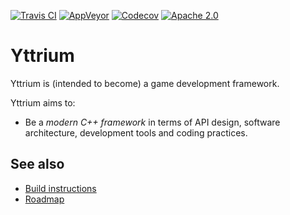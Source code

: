 [![Travis CI](https://travis-ci.org/blagodarin/yttrium.svg?branch=master)](https://travis-ci.org/blagodarin/yttrium)
[![AppVeyor](https://ci.appveyor.com/api/projects/status/v3pco3lbvp2y4r9b/branch/master?svg=true)](https://ci.appveyor.com/project/blagodarin/yttrium/branch/master)
[![Codecov](https://codecov.io/gh/blagodarin/yttrium/branch/master/graph/badge.svg)](https://codecov.io/gh/blagodarin/yttrium)
[![Apache 2.0](https://img.shields.io/badge/License-Apache%202.0-blue.svg)](LICENSE)

# Yttrium

Yttrium is (intended to become) a game development framework.

Yttrium aims to:
* Be a *modern C++ framework* in terms of API design, software architecture, development tools and coding practices.

## See also

* [Build instructions](docs/build.md)
* [Roadmap](docs/roadmap.md)
